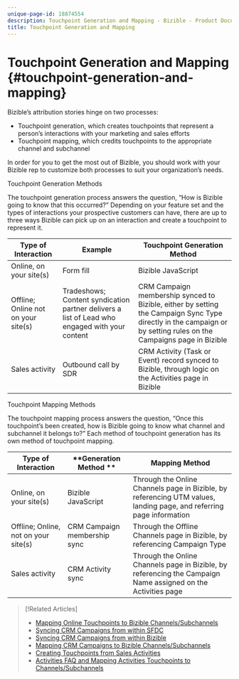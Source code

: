 ```yaml
---
unique-page-id: 18874554
description: Touchpoint Generation and Mapping - Bizible - Product Documentation
title: Touchpoint Generation and Mapping
---
```


# Touchpoint Generation and Mapping {#touchpoint-generation-and-mapping}

Bizible’s attribution stories hinge on two processes:

* Touchpoint generation, which creates touchpoints that represent a person’s interactions with your marketing and sales efforts
* Touchpoint mapping, which credits touchpoints to the appropriate channel and subchannel

In order for you to get the most out of Bizible, you should work with your Bizible rep to customize both processes to suit your organization’s needs.

Touchpoint Generation Methods  
  
The touchpoint generation process answers the question, “How is Bizible going to know that this occurred?” Depending on your feature set and the types of interactions your prospective customers can have, there are up to three ways Bizible can pick up on an interaction and create a touchpoint to represent it.

| **Type of Interaction** |**Example** |**Touchpoint Generation Method** |
|---|---|---|
| Online, on your site(s) |Form fill |Bizible JavaScript |
| Offline; Online not on your site(s) |Tradeshows; Content syndication partner delivers a list of Lead who engaged with your content |CRM Campaign membership synced to Bizible, either by setting the Campaign Sync Type directly in the campaign or by setting rules on the Campaigns page in Bizible |
| Sales activity |Outbound call by SDR |CRM Activity (Task or Event) record synced to Bizible, through logic on the Activities page in Bizible |

Touchpoint Mapping Methods  
  
The touchpoint mapping process answers the question, “Once this touchpoint’s been created, how is Bizible going to know what channel and subchannel it belongs to?” Each method of touchpoint generation has its own method of touchpoint mapping.

| **Type of Interaction** |**Generation Method ** |**Mapping Method** |
|---|---|---|
| Online, on your site(s) |Bizible JavaScript |Through the Online Channels page in Bizible, by referencing UTM values, landing page, and referring page information |
| Offline; Online, not on your site(s) |CRM Campaign membership sync |Through the Offline Channels page in Bizible, by referencing Campaign Type |
| Sales activity |CRM Activity sync |Through the Online Channels page in Bizible, by referencing the Campaign Name assigned on the Activities page |

>[!Related Articles]
>
>* [Mapping Online Touchpoints to Bizible Channels/Subchannels](/help/channel-tracking-and-setup/online-channels/online-custom-channel-setup.md)
>* [Syncing CRM Campaigns from within SFDC](/help/channel-tracking-and-setup/offline-channels/syncing-offline-campaigns.md)
>* [Syncing CRM Campaigns from within Bizible](/help/channel-tracking-and-setup/offline-channels/custom-campaign-sync.md)
>* [Mapping CRM Campaigns to Bizible Channels/Subchannels](/help/channel-tracking-and-setup/offline-channels/offline-custom-channel-setup.md)
>* [Creating Touchpoints from Sales Activities](/help/advanced-bizible-features/activities-attribution/salesforce-activities-attribution.md)
>* [Activities FAQ and Mapping Activities Touchpoints to Channels/Subchannels](/help/advanced-bizible-features/activities-attribution/activities-attribution-faq.md)
